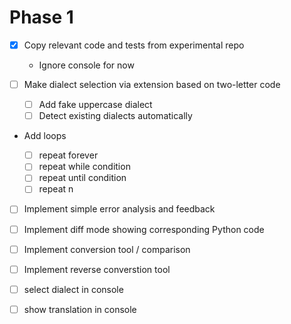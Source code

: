 # Phase 1

- [x] Copy relevant code and tests from experimental repo
  
  - Ignore console for now

- [ ] Make dialect selection via extension based on two-letter code

  - [ ] Add fake uppercase dialect
  - [ ] Detect existing dialects automatically

- Add loops

  - [ ] repeat forever
  - [ ] repeat while condition
  - [ ] repeat until condition
  - [ ] repeat n

- [ ] Implement simple error analysis and feedback

- [ ] Implement diff mode showing corresponding Python code

- [ ] Implement conversion tool / comparison
- [ ] Implement reverse converstion tool
- [ ] select dialect in console
- [ ] show translation in console
